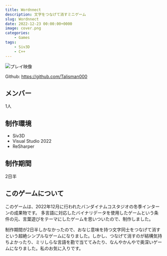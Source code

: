 ```yaml
---
title: Wordnnect
description: 文字をつなげて消すミニゲーム
slug: Wordnnect
date: 2022-12-23 00:00:00+0000
image: cover.png
categories:
    - Games
tags:
    - Siv3D
    - C++
---
```


![プレイ映像](wordnnect.gif)

Github: https://github.com/Talisman000

## メンバー
1人

## 制作環境
- Siv3D
- Visual Studio 2022
- ReSharper

## 制作期間
2日半

## このゲームについて
このゲームは、2022年12月に行われたバンダイナムコスタジオの冬季インターンの成果物です。
多言語に対応したバイナリデータを使用したゲームという条件の元、言葉遊びをテーマにしたゲームを思いついたので、制作しました。

制作期間が2日半しかなかったので、おなじ意味を持つ文字同士をつなげて消すという超絶シンプルなゲームになりました。しかし、つなげて消すのが結構気持ちよかったり、ミリしらな言語を勘で当ててみたり、なんやかんやで奥深いゲームになりました。私のお気に入りです。
